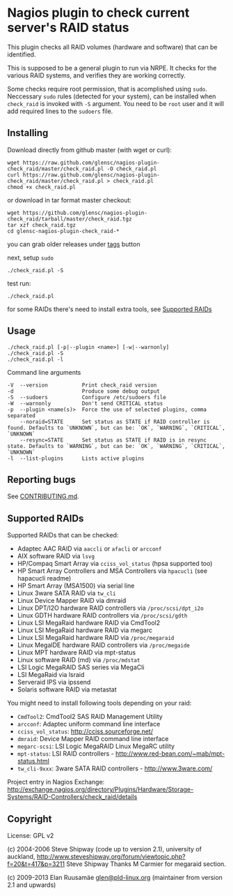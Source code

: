 # Nagios plugin to check current server's RAID status

This plugin checks all RAID volumes (hardware and software) that can be
identified.

This is supposed to be a general plugin to run via NRPE.
It checks for the various RAID systems, and verifies they are working correctly.

Some checks require root permission, that is acomplished using `sudo`.
Neccessary `sudo` rules (detected for your system), can be installed when
`check_raid` is invoked with `-S` argument. You need to be `root` user and it
will add required lines to the `sudoers` file.

## Installing

Download directly from github master (with wget or curl):

    wget https://raw.github.com/glensc/nagios-plugin-check_raid/master/check_raid.pl -O check_raid.pl
    curl https://raw.github.com/glensc/nagios-plugin-check_raid/master/check_raid.pl > check_raid.pl
    chmod +x check_raid.pl

or download in tar format master checkout:

    wget https://github.com/glensc/nagios-plugin-check_raid/tarball/master/check_raid.tgz
    tar xzf check_raid.tgz
    cd glensc-nagios-plugin-check_raid-*

you can grab older releases under [tags](https://github.com/glensc/nagios-plugin-check_raid/tags) button

next, setup `sudo`

    ./check_raid.pl -S

test run:

    ./check_raid.pl

for some RAIDs there's need to install extra tools, see [Supported RAIDs](#supported-raids)


## Usage

	./check_raid.pl [-p|--plugin <name>] [-w|--warnonly]
	./check_raid.pl -S
	./check_raid.pl -l

Command line arguments

	-V  --version           Print check_raid version
	-d                      Produce some debug output
	-S  --sudoers           Configure /etc/sudoers file
	-W  --warnonly          Don't send CRITICAL status
	-p  --plugin <name(s)>  Force the use of selected plugins, comma separated
	    --noraid=STATE      Set status as STATE if RAID controller is found. Defaults to `UNKNOWN`, but can be: `OK`, `WARNING`, `CRITICAL`, `UNKNOWN`
	    --resync=STATE      Set status as STATE if RAID is in resync state. Defaults to `WARNING`, but can be: `OK`, `WARNING`, `CRITICAL`, `UNKNOWN`
	-l  --list-plugins      Lists active plugins

## Reporting bugs

See [CONTRIBUTING.md](CONTRIBUTING.md).

## Supported RAIDs

Supported RAIDs that can be checked:

- Adaptec AAC RAID via `aaccli` or `afacli` or `arcconf`
- AIX software RAID via `lsvg`
- HP/Compaq Smart Array via `cciss_vol_status` (hpsa supported too)
- HP Smart Array Controllers and MSA Controllers via `hpacucli` (see
  hapacucli readme)
- HP Smart Array (MSA1500) via serial line
- Linux 3ware SATA RAID via `tw_cli`
- Linux Device Mapper RAID via dmraid
- Linux DPT/I2O hardware RAID controllers via `/proc/scsi/dpt_i2o`
- Linux GDTH hardware RAID controllers via `/proc/scsi/gdth`
- Linux LSI MegaRaid hardware RAID via CmdTool2
- Linux LSI MegaRaid hardware RAID via megarc
- Linux LSI MegaRaid hardware RAID via `/proc/megaraid`
- Linux MegaIDE hardware RAID controllers via `/proc/megaide`
- Linux MPT hardware RAID via mpt-status
- Linux software RAID (md) via `/proc/mdstat`
- LSI Logic MegaRAID SAS series via MegaCli
- LSI MegaRaid via lsraid
- Serveraid IPS via ipssend
- Solaris software RAID via metastat

You might need to install following tools depending on your raid:

- `CmdTool2`: CmdTool2 SAS RAID Management Utility
- `arcconf`: Adaptec uniform command line interface
- `cciss_vol_status`: http://cciss.sourceforge.net/
- `dmraid`: Device Mapper RAID command line interface
- `megarc-scsi`: LSI Logic MegaRAID Linux MegaRC utility
- `mpt-status`: LSI RAID controllers - http://www.red-bean.com/~mab/mpt-status.html
- `tw_cli-9xxx`: 3ware SATA RAID controllers - http://www.3ware.com/

Project entry in Nagios Exchange: http://exchange.nagios.org/directory/Plugins/Hardware/Storage-Systems/RAID-Controllers/check_raid/details

## Copyright
License: GPL v2

(c) 2004-2006 Steve Shipway (code up to version 2.1), university of auckland,
http://www.steveshipway.org/forum/viewtopic.php?f=20&t=417&p=3211
Steve Shipway Thanks M Carmier for megaraid section.

(c) 2009-2013 Elan Ruusamäe <glen@pld-linux.org> (maintainer from version 2.1 and upwards)


